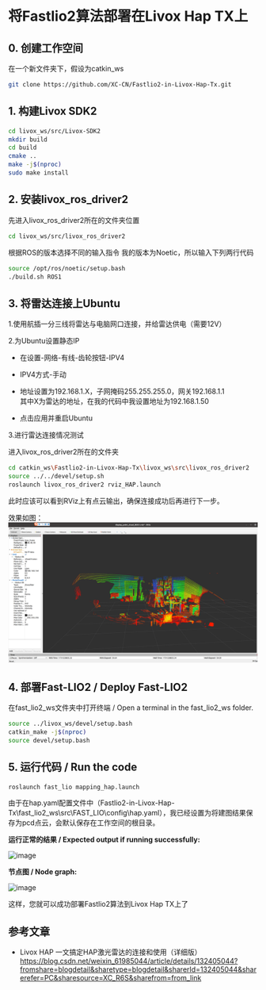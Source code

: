 # 将Fastlio2算法部署在Livox Hap TX上

## 0. 创建工作空间
在一个新文件夹下，假设为catkin_ws
```bash
git clone https://github.com/XC-CN/Fastlio2-in-Livox-Hap-Tx.git
```

## 1. 构建Livox SDK2 
```bash
cd livox_ws/src/Livox-SDK2 
mkdir build  
cd build  
cmake ..  
make -j$(nproc)
sudo make install  
```


## 2. 安装livox_ros_driver2
先进入livox_ros_driver2所在的文件夹位置 
```bash
cd livox_ws/src/livox_ros_driver2
```
根据ROS的版本选择不同的输入指令 
我的版本为Noetic，所以输入下列两行代码 
```bash
source /opt/ros/noetic/setup.bash
./build.sh ROS1
```

## 3. 将雷达连接上Ubuntu 

1.使用航插一分三线将雷达与电脑网口连接，并给雷达供电（需要12V）

2.为Ubuntu设置静态IP

* 在设置-网络-有线-齿轮按钮-IPV4

* IPV4方式-手动

* 地址设置为192.168.1.X，子网掩码255.255.255.0，网关192.168.1.1\
其中X为雷达的地址，在我的代码中我设置地址为192.168.1.50

* 点击应用并重启Ubuntu

3.进行雷达连接情况测试

进入livox_ros_driver2所在的文件夹
```bash
cd catkin_ws\Fastlio2-in-Livox-Hap-Tx\livox_ws\src\livox_ros_driver2
source ../../devel/setup.sh
roslaunch livox_ros_driver2 rviz_HAP.launch
```

此时应该可以看到RViz上有点云输出，确保连接成功后再进行下一步。

效果如图：
![雷达连接示意图](images/lidar_connect.png)


## 4. 部署Fast-LIO2 / Deploy Fast-LIO2
在fast_lio2_ws文件夹中打开终端 / Open a terminal in the fast_lio2_ws folder.
```bash
source ../livox_ws/devel/setup.bash
catkin_make -j$(nproc)
source devel/setup.bash
```

## 5. 运行代码 / Run the code
```bash
roslaunch fast_lio mapping_hap.launch
```

由于在hap.yaml配置文件中（Fastlio2-in-Livox-Hap-Tx\fast_lio2_ws\src\FAST_LIO\config\hap.yaml），我已经设置为将建图结果保存为pcd点云，会默认保存在工作空间的根目录。


**运行正常的结果 / Expected output if running successfully:**

![image](https://github.com/user-attachments/assets/d431d089-6b56-406b-b788-040ff01a1ace)

**节点图 / Node graph:**

![image](https://github.com/user-attachments/assets/332dc964-c056-4b52-8719-dc58e0a97a5d)

这样，您就可以成功部署Fastlio2算法到Livox Hap TX上了

## 参考文章
- Livox HAP 一文搞定HAP激光雷达的连接和使用（详细版）\
https://blog.csdn.net/weixin_61985044/article/details/132405044?fromshare=blogdetail&sharetype=blogdetail&sharerId=132405044&sharerefer=PC&sharesource=XC_R6S&sharefrom=from_link